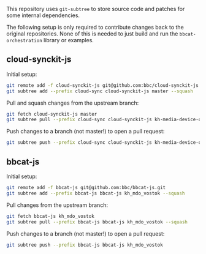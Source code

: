 This repository uses `git-subtree` to store source code and patches for some internal dependencies.

The following setup is only required to contribute changes back to the original repositories. None
of this is needed to just build and run the `bbcat-orchestration` library or examples.


## cloud-synckit-js

Initial setup:

```sh
git remote add -f cloud-synckit-js git@github.com:bbc/cloud-synckit-js.git
git subtree add --prefix cloud-sync cloud-synckit-js master --squash
```

Pull and squash changes from the upstream branch:

```sh
git fetch cloud-synckit-js master
git subtree pull --prefix cloud-sync cloud-synckit-js kh-media-device-orchestration --squash
```

Push changes to a branch (not master!) to open a pull request:

```sh
git subtree push --prefix cloud-sync cloud-synckit-js kh-media-device-orchestration
```

## bbcat-js

Initial setup:

```sh
git remote add -f bbcat-js git@github.com:bbc/bbcat-js.git
git subtree add --prefix bbcat-js bbcat-js kh_mdo_vostok --squash

```

Pull changes from the upstream branch:

```sh
git fetch bbcat-js kh_mdo_vostok
git subtree pull --prefix bbcat-js bbcat-js kh_mdo_vostok --squash
```

Push changes to a branch (not master!) to open a pull request:

```sh
git subtree push --prefix bbcat-js bbcat-js kh_mdo_vostok
```
